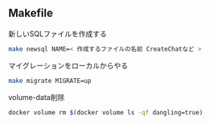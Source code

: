 

## Makefile
新しいSQLファイルを作成する
``` zsh
make newsql NAME=< 作成するファイルの名前 CreateChatなど >
```

マイグレーションをローカルからやる
``` zsh
make migrate MIGRATE=up
```


volume-data削除
``` zsh
docker volume rm $(docker volume ls -qf dangling=true)
```